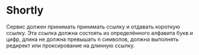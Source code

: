 # Shortly
 Сервис должен принимать принимать ссылку и отдавать короткую ссылку. Эта ссылка должна состоять из определённого алфавита букв и цифр, длина не должна превышать n символов, должна выполнять редирект или проксирование на длинную ссылку.
